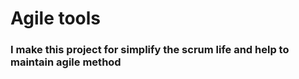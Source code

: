 # Agile tools

### I make this project for simplify the scrum life and help to maintain agile method

